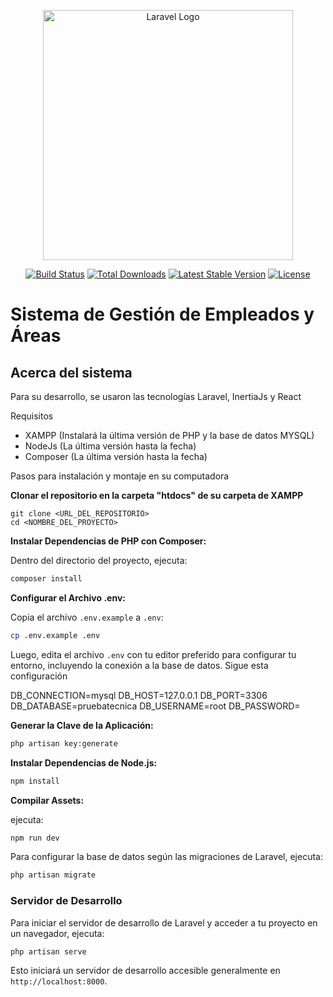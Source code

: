<p align="center"><a href="https://laravel.com" target="_blank"><img src="https://raw.githubusercontent.com/laravel/art/master/logo-lockup/5%20SVG/2%20CMYK/1%20Full%20Color/laravel-logolockup-cmyk-red.svg" width="400" alt="Laravel Logo"></a></p>

<p align="center">
<a href="https://github.com/laravel/framework/actions"><img src="https://github.com/laravel/framework/workflows/tests/badge.svg" alt="Build Status"></a>
<a href="https://packagist.org/packages/laravel/framework"><img src="https://img.shields.io/packagist/dt/laravel/framework" alt="Total Downloads"></a>
<a href="https://packagist.org/packages/laravel/framework"><img src="https://img.shields.io/packagist/v/laravel/framework" alt="Latest Stable Version"></a>
<a href="https://packagist.org/packages/laravel/framework"><img src="https://img.shields.io/packagist/l/laravel/framework" alt="License"></a>
</p>

# Sistema de Gestión de Empleados y Áreas

## Acerca del sistema

Para su desarrollo, se usaron las tecnologías Laravel, InertiaJs y React

Requisitos

- XAMPP (Instalará la última versión de PHP y la base de datos MYSQL)
- NodeJs (La última versión hasta la fecha)
- Composer (La última versión hasta la fecha)

Pasos para instalación y montaje en su computadora

**Clonar el repositorio en la carpeta "htdocs" de su carpeta de XAMPP**

```
git clone <URL_DEL_REPOSITORIO>
cd <NOMBRE_DEL_PROYECTO>
```

**Instalar Dependencias de PHP con Composer:**

Dentro del directorio del proyecto, ejecuta:

```bash
composer install
```

**Configurar el Archivo .env:**

Copia el archivo `.env.example` a `.env`:

```bash
cp .env.example .env
```

Luego, edita el archivo `.env` con tu editor preferido para configurar tu entorno, incluyendo la conexión a la base de datos. Sigue esta configuración

DB_CONNECTION=mysql
DB_HOST=127.0.0.1
DB_PORT=3306
DB_DATABASE=pruebatecnica
DB_USERNAME=root
DB_PASSWORD=

**Generar la Clave de la Aplicación:**

```bash
php artisan key:generate
```

**Instalar Dependencias de Node.js:**

```bash
npm install
```

**Compilar Assets:**

ejecuta:

```bash
npm run dev
```
Para configurar la base de datos según las migraciones de Laravel, ejecuta:

```bash
php artisan migrate
```

### Servidor de Desarrollo

Para iniciar el servidor de desarrollo de Laravel y acceder a tu proyecto en un navegador, ejecuta:

```bash
php artisan serve
```

Esto iniciará un servidor de desarrollo accesible generalmente en `http://localhost:8000`.
